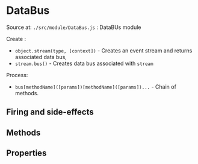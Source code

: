 DataBus
=========

Source at: `./src/module/DataBus.js` : DataBUs module

Create :
 - `object.stream(type, [context])` - Creates an event stream and returns associated data bus,
 - `stream.bus()` - Creates data bus associated with `stream`

Process:
 - `bus[methodName]([params])[methodName]([params])...` - Chain of methods.

## Firing and side-effects

## Methods

## Properties

